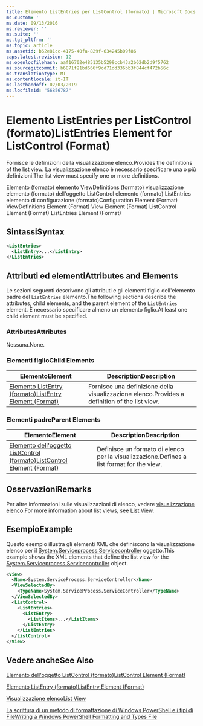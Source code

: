 ```yaml
---
title: Elemento ListEntries per ListControl (formato) | Microsoft Docs
ms.custom: ''
ms.date: 09/13/2016
ms.reviewer: ''
ms.suite: ''
ms.tgt_pltfrm: ''
ms.topic: article
ms.assetid: b62e81cc-4175-40fa-829f-634245b09f86
caps.latest.revision: 12
ms.openlocfilehash: aaf16702e485135b5299ccb43a2b62db2d9f5762
ms.sourcegitcommit: b6871f21bd666f9cd71dd336bb3f844cf472b56c
ms.translationtype: MT
ms.contentlocale: it-IT
ms.lasthandoff: 02/03/2019
ms.locfileid: "56856787"
---
```

# <a name="listentries-element-for-listcontrol-format"></a><span data-ttu-id="f97b2-102">Elemento ListEntries per ListControl (formato)</span><span class="sxs-lookup"><span data-stu-id="f97b2-102">ListEntries Element for ListControl (Format)</span></span>

<span data-ttu-id="f97b2-103">Fornisce le definizioni della visualizzazione elenco.</span><span class="sxs-lookup"><span data-stu-id="f97b2-103">Provides the definitions of the list view.</span></span> <span data-ttu-id="f97b2-104">La visualizzazione elenco è necessario specificare una o più definizioni.</span><span class="sxs-lookup"><span data-stu-id="f97b2-104">The list view must specify one or more definitions.</span></span>

<span data-ttu-id="f97b2-105">Elemento (formato) elemento ViewDefinitions (formato) visualizzazione elemento (formato) dell'oggetto ListControl elemento (formato) ListEntries elemento di configurazione (formato)</span><span class="sxs-lookup"><span data-stu-id="f97b2-105">Configuration Element (Format) ViewDefinitions Element (Format) View Element (Format) ListControl Element (Format) ListEntries Element (Format)</span></span>

## <a name="syntax"></a><span data-ttu-id="f97b2-106">Sintassi</span><span class="sxs-lookup"><span data-stu-id="f97b2-106">Syntax</span></span>

```xml
<ListEntries>
  <ListEntry>...</ListEntry>
</ListEntries>
```

## <a name="attributes-and-elements"></a><span data-ttu-id="f97b2-107">Attributi ed elementi</span><span class="sxs-lookup"><span data-stu-id="f97b2-107">Attributes and Elements</span></span>

<span data-ttu-id="f97b2-108">Le sezioni seguenti descrivono gli attributi e gli elementi figlio dell'elemento padre del `ListEntries` elemento.</span><span class="sxs-lookup"><span data-stu-id="f97b2-108">The following sections describe the attributes, child elements, and the parent element of the `ListEntries` element.</span></span> <span data-ttu-id="f97b2-109">È necessario specificare almeno un elemento figlio.</span><span class="sxs-lookup"><span data-stu-id="f97b2-109">At least one child element must be specified.</span></span>

### <a name="attributes"></a><span data-ttu-id="f97b2-110">Attributes</span><span class="sxs-lookup"><span data-stu-id="f97b2-110">Attributes</span></span>

<span data-ttu-id="f97b2-111">Nessuna.</span><span class="sxs-lookup"><span data-stu-id="f97b2-111">None.</span></span>

### <a name="child-elements"></a><span data-ttu-id="f97b2-112">Elementi figlio</span><span class="sxs-lookup"><span data-stu-id="f97b2-112">Child Elements</span></span>

|<span data-ttu-id="f97b2-113">Elemento</span><span class="sxs-lookup"><span data-stu-id="f97b2-113">Element</span></span>|<span data-ttu-id="f97b2-114">Description</span><span class="sxs-lookup"><span data-stu-id="f97b2-114">Description</span></span>|
|-------------|-----------------|
|[<span data-ttu-id="f97b2-115">Elemento ListEntry (formato)</span><span class="sxs-lookup"><span data-stu-id="f97b2-115">ListEntry Element (Format)</span></span>](./listentry-element-for-listcontrol-format.md)|<span data-ttu-id="f97b2-116">Fornisce una definizione della visualizzazione elenco.</span><span class="sxs-lookup"><span data-stu-id="f97b2-116">Provides a definition of the list view.</span></span>|

### <a name="parent-elements"></a><span data-ttu-id="f97b2-117">Elementi padre</span><span class="sxs-lookup"><span data-stu-id="f97b2-117">Parent Elements</span></span>

|<span data-ttu-id="f97b2-118">Elemento</span><span class="sxs-lookup"><span data-stu-id="f97b2-118">Element</span></span>|<span data-ttu-id="f97b2-119">Description</span><span class="sxs-lookup"><span data-stu-id="f97b2-119">Description</span></span>|
|-------------|-----------------|
|[<span data-ttu-id="f97b2-120">Elemento dell'oggetto ListControl (formato)</span><span class="sxs-lookup"><span data-stu-id="f97b2-120">ListControl Element (Format)</span></span>](./listcontrol-element-format.md)|<span data-ttu-id="f97b2-121">Definisce un formato di elenco per la visualizzazione.</span><span class="sxs-lookup"><span data-stu-id="f97b2-121">Defines a list format for the view.</span></span>|

## <a name="remarks"></a><span data-ttu-id="f97b2-122">Osservazioni</span><span class="sxs-lookup"><span data-stu-id="f97b2-122">Remarks</span></span>

<span data-ttu-id="f97b2-123">Per altre informazioni sulle visualizzazioni di elenco, vedere [visualizzazione elenco](./creating-a-list-view.md).</span><span class="sxs-lookup"><span data-stu-id="f97b2-123">For more information about list views, see [List View](./creating-a-list-view.md).</span></span>

## <a name="example"></a><span data-ttu-id="f97b2-124">Esempio</span><span class="sxs-lookup"><span data-stu-id="f97b2-124">Example</span></span>

<span data-ttu-id="f97b2-125">Questo esempio illustra gli elementi XML che definiscono la visualizzazione elenco per il [System.Serviceprocess.Servicecontroller](/dotnet/api/System.ServiceProcess.ServiceController) oggetto.</span><span class="sxs-lookup"><span data-stu-id="f97b2-125">This example shows the XML elements that define the list view for the [System.Serviceprocess.Servicecontroller](/dotnet/api/System.ServiceProcess.ServiceController) object.</span></span>

```xml
<View>
  <Name>System.ServiceProcess.ServiceController</Name>
  <ViewSelectedBy>
    <TypeName>System.ServiceProcess.ServiceController</TypeName>
  </ViewSelectedBy>
  <ListControl>
    <ListEntries>
      <ListEntry>
        <ListItems>...</ListItems>
      </ListEntry>
    </ListEntries>
  </ListControl>
</View>
```

## <a name="see-also"></a><span data-ttu-id="f97b2-126">Vedere anche</span><span class="sxs-lookup"><span data-stu-id="f97b2-126">See Also</span></span>

[<span data-ttu-id="f97b2-127">Elemento dell'oggetto ListControl (formato)</span><span class="sxs-lookup"><span data-stu-id="f97b2-127">ListControl Element (Format)</span></span>](./listcontrol-element-format.md)

[<span data-ttu-id="f97b2-128">Elemento ListEntry (formato)</span><span class="sxs-lookup"><span data-stu-id="f97b2-128">ListEntry Element (Format)</span></span>](./listentry-element-for-listcontrol-format.md)

[<span data-ttu-id="f97b2-129">Visualizzazione elenco</span><span class="sxs-lookup"><span data-stu-id="f97b2-129">List View</span></span>](./creating-a-list-view.md)

[<span data-ttu-id="f97b2-130">La scrittura di un metodo di formattazione di Windows PowerShell e i tipi di File</span><span class="sxs-lookup"><span data-stu-id="f97b2-130">Writing a Windows PowerShell Formatting and Types File</span></span>](./writing-a-powershell-formatting-file.md)
